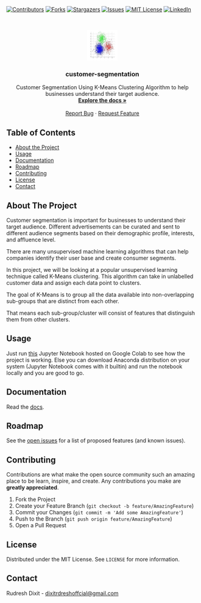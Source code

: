 [![Contributors][contributors-shield]][contributors-url]
[![Forks][forks-shield]][forks-url]
[![Stargazers][stars-shield]][stars-url]
[![Issues][issues-shield]][issues-url]
[![MIT License][license-shield]][license-url]
[![LinkedIn][linkedin-shield]][linkedin-url]



<!-- PROJECT LOGO -->
<br />
<p align="center">
  <a href="https://github.com/shie-ld/customer-segmentation">
    <img src="images/logo.jpeg" alt="Logo" width="80" height="80">
  </a>

  <h3 align="center">customer-segmentation</h3>

  <p align="center">
    Customer Segmentation Using K-Means Clustering Algorithm to help businesses understand their target audience.
    <br />
    <a href="https://github.com/shie-ld/customer-segmentation/blob/main/docs/docs.md"><strong>Explore the docs »</strong></a>
    <br />
    <br />
    <a href="https://github.com/shie-ld/customer-segmentation/issues">Report Bug</a>
    ·
    <a href="https://github.com/shie-ld/customer-segmentation/issues">Request Feature</a>
  </p>
</p>



<!-- TABLE OF CONTENTS -->
## Table of Contents

* [About the Project](#about-the-project)
* [Usage](#usage)
* [Documentation](#documentation)
* [Roadmap](#roadmap)
* [Contributing](#contributing)
* [License](#license)
* [Contact](#contact)



<!-- ABOUT THE PROJECT -->
## About The Project

Customer segmentation is important for businesses to understand their target audience. Different advertisements can be curated and sent to different audience segments based on their demographic profile, interests, and affluence level.

There are many unsupervised machine learning algorithms that can help companies identify their user base and create consumer segments.

In this project, we will be looking at a popular unsupervised learning technique called K-Means clustering. This algorithm can take in unlabelled customer data and assign each data point to clusters.

The goal of K-Means is to group all the data available into non-overlapping sub-groups that are distinct from each other.

That means each sub-group/cluster will consist of features that distinguish them from other clusters.



<!-- USAGE EXAMPLES -->
## Usage

Just run [this](https://colab.research.google.com/drive/1x2Vkg2Dz9le44DBlKlxk19ykL8mQ21PL?usp=sharing) Jupyter Notebook hosted on Google Colab to see how the project is working. Else you can download Anaconda distribution on your system (Jupyter Notebook comes with it builtin) and run the notebook locally and you are good to go.


<!-- DOCUMENTATION -->
## Documentation

Read the [docs](./docs/docs.md).

<!-- ROADMAP -->
## Roadmap

See the [open issues](https://github.com/shie-ld/customer-segmentation/issues) for a list of proposed features (and known issues).



<!-- CONTRIBUTING -->
## Contributing

Contributions are what make the open source community such an amazing place to be learn, inspire, and create. Any contributions you make are **greatly appreciated**.

1. Fork the Project
2. Create your Feature Branch (`git checkout -b feature/AmazingFeature`)
3. Commit your Changes (`git commit -m 'Add some AmazingFeature'`)
4. Push to the Branch (`git push origin feature/AmazingFeature`)
5. Open a Pull Request



<!-- LICENSE -->
## License

Distributed under the MIT License. See `LICENSE` for more information.



<!-- CONTACT -->
## Contact

Rudresh Dixit - dixitrdreshoffcial@gmail.com






<!-- MARKDOWN LINKS & IMAGES -->
<!-- https://www.markdownguide.org/basic-syntax/#reference-style-links -->
[contributors-shield]: https://img.shields.io/github/contributors/shie-ld/customer-segmentation.svg?style=flat-square
[contributors-url]: https://github.com/shie-ld/customer-segmentation/graphs/contributors
[forks-shield]: https://img.shields.io/github/forks/shie-ld/customer-segmentation.svg?style=flat-square
[forks-url]: https://github.com/shie-ld/customer-segmentation/network/members
[stars-shield]: https://img.shields.io/github/stars/shie-ld/customer-segmentation.svg?style=flat-square
[stars-url]: https://github.com/shie-ld/customer-segmentation/stargazers
[issues-shield]: https://img.shields.io/github/issues/shie-ld/customer-segmentation.svg?style=flat-square
[issues-url]: https://github.com/shie-ld/customer-segmentation/issues
[license-shield]: https://img.shields.io/github/license/shie-ld/customer-segmentation.svg?style=flat-square
[license-url]: https://github.com/shie-ld/customer-segmentation/blob/master/LICENSE.txt
[linkedin-shield]: https://img.shields.io/badge/-LinkedIn-black.svg?style=flat-square&logo=linkedin&colorB=555
[linkedin-url]: https://linkedin.com/in/rudresh-dixit-11a15618a/


